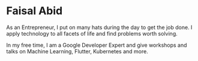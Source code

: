 # Faisal Abid
As an Entrepreneur, I put on many hats during the day to get the job done. I apply technology to all facets of life and find problems worth solving.

In my free time, I am a Google Developer Expert and give workshops and talks on Machine Learning, Flutter, Kubernetes and more. 
